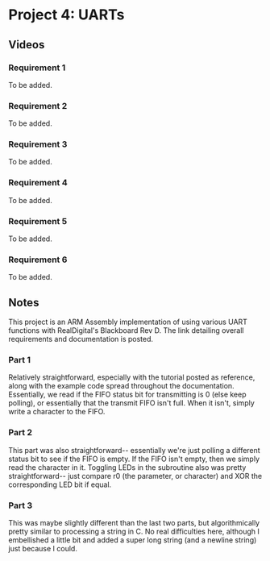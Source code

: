 # Project 4: UARTs

## Videos
### Requirement 1
To be added.

### Requirement 2
To be added.

### Requirement 3
To be added.

### Requirement 4
To be added.

### Requirement 5
To be added.

### Requirement 6
To be added.

## Notes
This project is an ARM Assembly implementation of using various UART functions with RealDigital's Blackboard Rev D. The link detailing overall requirements and documentation is posted.

### Part 1
Relatively straightforward, especially with the tutorial posted as reference, along with the example code spread throughout the documentation. Essentially, we read if the FIFO status bit for transmitting is 0 (else keep polling), or essentially that the transmit FIFO isn't full. When it isn't, simply write a character to the FIFO.

### Part 2
This part was also straightforward-- essentially we're just polling a different status bit to see if the FIFO is empty. If the FIFO isn't empty, then we simply read the character in it. Toggling LEDs in the subroutine also was pretty straightforward-- just compare r0 (the parameter, or character) and XOR the corresponding LED bit if equal.

### Part 3
This was maybe slightly different than the last two parts, but algorithmically pretty similar to processing a string in C. No real difficulties here, although I embellished a little bit and added a super long string (and a newline string) just because I could.
